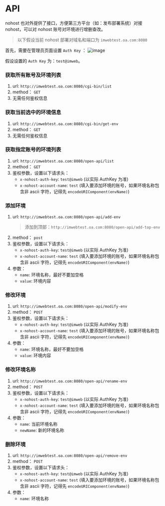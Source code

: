 # API
nohost 也对外提供了接口，方便第三方平台（如：发布部署系统）对接 nohost，可以对 nohost 账号对环境进行增删查改。

> 以下假设当前 nohost 部署对域名和端口为 `imwebtest.oa.com:8080`

首先，需要在管理员页面设置 `Auth Key` ：
![image](https://user-images.githubusercontent.com/11450939/69726792-3a3d9800-115c-11ea-841d-d2bb5922d089.png)

假设设置的 `Auth Key`  为：`test@imweb`。

### 获取所有账号及环境列表
1. url: `http://imwebtest.oa.com:8080/cgi-bin/list`
2. method： `GET`
3. 无需任何鉴权信息

### 获取当前选中的环境信息
1. url: `http://imwebtest.oa.com:8080/cgi-bin/get-env`
2. method： `GET`
3. 无需任何鉴权信息

### 获取指定账号的环境列表
1. url: `http://imwebtest.oa.com:8080/open-api/list`
2. method： `GET`
3. 鉴权参数，设置以下请求头：
    - `x-nohost-auth-key`: `test@imweb` (以实际 AuthKey 为准)
    - `x-nohost-account-name`: `test` (填入要添加环境的账号，如果环境名称包含非 ascii 字符，记得先 `encodeURIComponent(envName)`)

### 添加环境
1. url: `http://imwebtest.oa.com:8080/open-api/add-env`
   > 添加到顶部：`http://imwebtest.oa.com:8080/open-api/add-top-env`
2. method： `post`
3. 鉴权参数，设置以下请求头：
    - `x-nohost-auth-key`: `test@imweb` (以实际 AuthKey 为准)
    - `x-nohost-account-name`: `test` (填入要添加环境的账号，如果环境名称包含非 ascii 字符，记得先 `encodeURIComponent(envName)`)
4. 参数：
    - `name`: 环境名称，最好不要加空格
    - `value`: 环境内容

### 修改环境
1. url: `http://imwebtest.oa.com:8080/open-api/modify-env`
2. method： `POST`
3. 鉴权参数，设置以下请求头：
    - `x-nohost-auth-key`: `test@imweb` (以实际 AuthKey 为准)
    - `x-nohost-account-name`: `test` (填入要添加环境的账号，如果环境名称包含非 ascii 字符，记得先 `encodeURIComponent(envName)`)
4. 参数：
    - `name`: 环境名称，最好不要加空格
    - `value`: 环境内容

### 修改环境名称
1. url: `http://imwebtest.oa.com:8080/open-api/rename-env`
2. method： `POST`
3. 鉴权参数，设置以下请求头：
    - `x-nohost-auth-key`: `test@imweb` (以实际 AuthKey 为准)
    - `x-nohost-account-name`: `test` (填入要添加环境的账号，如果环境名称包含非 ascii 字符，记得先 `encodeURIComponent(envName)`)
4. 参数：
    - `name`: 当前环境名称
    - `newName`: 新的环境名称

### 删除环境
1. url: `http://imwebtest.oa.com:8080/open-api/remove-env`
2. method： `POST`
3. 鉴权参数，设置以下请求头：
    - `x-nohost-auth-key`: `test@imweb` (以实际 AuthKey 为准)
    - `x-nohost-account-name`: `test` (填入要添加环境的账号，如果环境名称包含非 ascii 字符，记得先 `encodeURIComponent(envName)`)
4. 参数：
    - `name`: 环境名称

